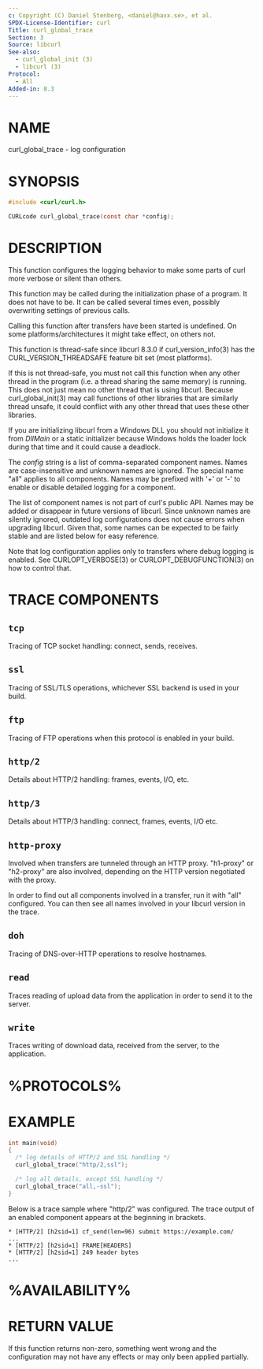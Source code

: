 ```yaml
---
c: Copyright (C) Daniel Stenberg, <daniel@haxx.se>, et al.
SPDX-License-Identifier: curl
Title: curl_global_trace
Section: 3
Source: libcurl
See-also:
  - curl_global_init (3)
  - libcurl (3)
Protocol:
  - All
Added-in: 8.3
---
```


# NAME

curl_global_trace - log configuration

# SYNOPSIS

~~~c
#include <curl/curl.h>

CURLcode curl_global_trace(const char *config);
~~~

# DESCRIPTION

This function configures the logging behavior to make some parts of curl more
verbose or silent than others.

This function may be called during the initialization phase of a program. It
does not have to be. It can be called several times even, possibly overwriting
settings of previous calls.

Calling this function after transfers have been started is undefined. On some
platforms/architectures it might take effect, on others not.

This function is thread-safe since libcurl 8.3.0 if curl_version_info(3) has
the CURL_VERSION_THREADSAFE feature bit set (most platforms).

If this is not thread-safe, you must not call this function when any other
thread in the program (i.e. a thread sharing the same memory) is running. This
does not just mean no other thread that is using libcurl. Because
curl_global_init(3) may call functions of other libraries that are similarly
thread unsafe, it could conflict with any other thread that uses these other
libraries.

If you are initializing libcurl from a Windows DLL you should not initialize
it from *DllMain* or a static initializer because Windows holds the loader
lock during that time and it could cause a deadlock.

The *config* string is a list of comma-separated component names. Names are
case-insensitive and unknown names are ignored. The special name "all" applies
to all components. Names may be prefixed with '+' or '-' to enable or disable
detailed logging for a component.

The list of component names is not part of curl's public API. Names may be
added or disappear in future versions of libcurl. Since unknown names are
silently ignored, outdated log configurations does not cause errors when
upgrading libcurl. Given that, some names can be expected to be fairly stable
and are listed below for easy reference.

Note that log configuration applies only to transfers where debug logging is
enabled. See CURLOPT_VERBOSE(3) or CURLOPT_DEBUGFUNCTION(3) on how to control
that.

# TRACE COMPONENTS

## `tcp`

Tracing of TCP socket handling: connect, sends, receives.

## `ssl`

Tracing of SSL/TLS operations, whichever SSL backend is used in your build.

## `ftp`

Tracing of FTP operations when this protocol is enabled in your build.

## `http/2`

Details about HTTP/2 handling: frames, events, I/O, etc.

## `http/3`

Details about HTTP/3 handling: connect, frames, events, I/O etc.

## `http-proxy`

Involved when transfers are tunneled through an HTTP proxy. "h1-proxy" or
"h2-proxy" are also involved, depending on the HTTP version negotiated with
the proxy.

In order to find out all components involved in a transfer, run it with "all"
configured. You can then see all names involved in your libcurl version in the
trace.

## `doh`

Tracing of DNS-over-HTTP operations to resolve hostnames.

## `read`

Traces reading of upload data from the application in order to send it to the server.

## `write`

Traces writing of download data, received from the server, to the application.

# %PROTOCOLS%

# EXAMPLE

~~~c
int main(void)
{
  /* log details of HTTP/2 and SSL handling */
  curl_global_trace("http/2,ssl");

  /* log all details, except SSL handling */
  curl_global_trace("all,-ssl");
}
~~~

Below is a trace sample where "http/2" was configured. The trace output
of an enabled component appears at the beginning in brackets.
~~~
* [HTTP/2] [h2sid=1] cf_send(len=96) submit https://example.com/
...
* [HTTP/2] [h2sid=1] FRAME[HEADERS]
* [HTTP/2] [h2sid=1] 249 header bytes
...
~~~

# %AVAILABILITY%

# RETURN VALUE

If this function returns non-zero, something went wrong and the configuration
may not have any effects or may only been applied partially.
